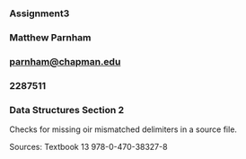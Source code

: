 ### Assignment3
### Matthew Parnham
### parnham@chapman.edu
### 2287511
### Data Structures Section 2

Checks for missing oir mismatched delimiters in a source file.

Sources:
Textbook
13 978-0-470-38327-8
